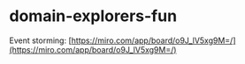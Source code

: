 
# domain-explorers-fun


Event storming: [https://miro.com/app/board/o9J_lV5xg9M=/](https://miro.com/app/board/o9J_lV5xg9M=/)
